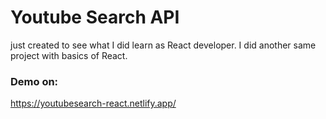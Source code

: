# Youtube Search API
just created to see what I did learn as React developer.
I did another same project with basics of React.

### Demo on:
https://youtubesearch-react.netlify.app/
